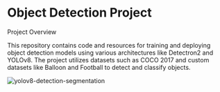 # Object Detection Project

Project Overview

This repository contains code and resources for training and deploying object detection models using various architectures like Detectron2 and YOLOv8. The project utilizes datasets such as COCO 2017 and custom datasets like Balloon and Football to detect and classify objects.

![yolov8-detection-segmentation](https://github.com/user-attachments/assets/f724231a-9eb1-499d-b5c8-e3b9f0de13dc)

